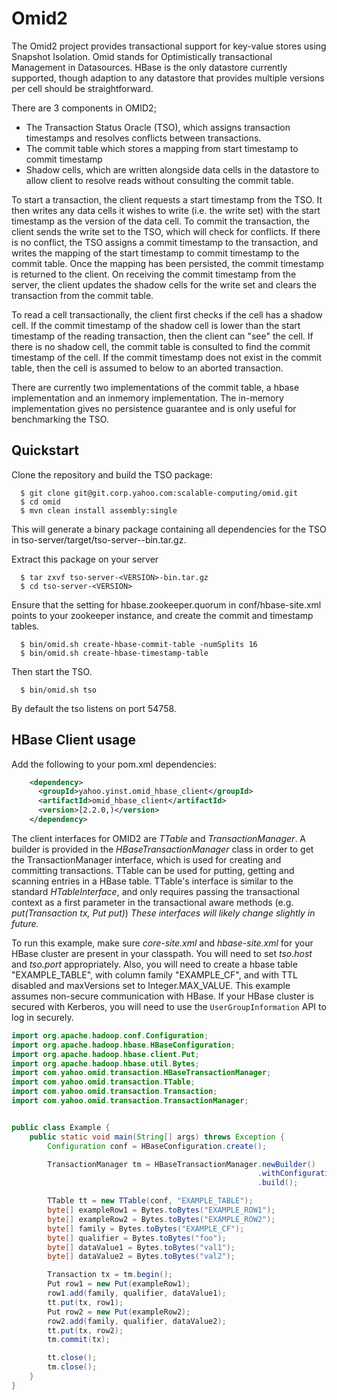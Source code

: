 Omid2
=====

The Omid2 project provides transactional support for key-value stores using Snapshot Isolation. Omid stands for Optimistically transactional Management in Datasources. HBase is the only datastore currently supported, though adaption to any datastore that provides multiple versions per cell should be straightforward.

There are 3 components in OMID2;
 * The Transaction Status Oracle (TSO), which assigns transaction timestamps and resolves conflicts between transactions.
 * The commit table which stores a mapping from start timestamp to commit timestamp
 * Shadow cells, which are written alongside data cells in the datastore to allow client to resolve reads without consulting the commit table.

To start a transaction, the client requests a start timestamp from the TSO. It then writes any data cells it wishes to write (i.e. the write set) with the start timestamp as the version of the data cell. To commit the transaction, the client sends the write set to the TSO, which will check for conflicts. If there is no conflict, the TSO assigns a commit timestamp to the transaction, and writes the mapping of the start timestamp to commit timestamp to the commit table. Once the mapping has been persisted, the commit timestamp is returned to the client. On receiving the commit timestamp from the server, the client updates the shadow cells for the write set and clears the transaction from the commit table.

To read a cell transactionally, the client first checks if the cell has a shadow cell. If the commit timestamp of the shadow cell is lower than the start timestamp of the reading transaction, then the client can "see" the cell. If there is no shadow cell, the commit table is consulted to find the commit timestamp of the cell. If the commit timestamp does not exist in the commit table, then the cell is assumed to below to an aborted transaction.

There are currently two implementations of the commit table, a hbase implementation and an inmemory implementation. The in-memory implementation gives no persistence guarantee and is only useful for benchmarking the TSO. 

Quickstart
----------
Clone the repository and build the TSO package:

      $ git clone git@git.corp.yahoo.com:scalable-computing/omid.git
      $ cd omid
      $ mvn clean install assembly:single

This will generate a binary package containing all dependencies for the TSO in tso-server/target/tso-server-<VERSION>-bin.tar.gz.

Extract this package on your server

      $ tar zxvf tso-server-<VERSION>-bin.tar.gz
      $ cd tso-server-<VERSION>

Ensure that the setting for hbase.zookeeper.quorum in conf/hbase-site.xml points to your zookeeper instance, and create the commit and timestamp tables.
      
      $ bin/omid.sh create-hbase-commit-table -numSplits 16
      $ bin/omid.sh create-hbase-timestamp-table

Then start the TSO.

      $ bin/omid.sh tso

By default the tso listens on port 54758.

HBase Client usage
------------------

Add the following to your pom.xml dependencies:
```xml
    <dependency>
      <groupId>yahoo.yinst.omid_hbase_client</groupId>
      <artifactId>omid_hbase_client</artifactId>
      <version>[2.2.0,)</version>
    </dependency>
```

The client interfaces for OMID2 are _TTable_ and _TransactionManager_. A builder is provided in the
_HBaseTransactionManager_ class in order to get the TransactionManager interface, which is used for creating and
committing transactions. TTable can be used for putting, getting and scanning entries in a HBase table. TTable's
interface is similar to the standard _HTableInterface_, and only requires passing the transactional context as a
first parameter in the transactional aware methods (e.g. _put(Transaction tx, Put put)_)
_These interfaces will likely change slightly in future._

To run this example, make sure _core-site.xml_ and _hbase-site.xml_ for your HBase cluster are present in
your classpath. You will need to set _tso.host_ and _tso.port_ appropriately. Also, you will need to create a hbase
table "EXAMPLE_TABLE", with column family "EXAMPLE_CF", and with TTL disabled and maxVersions set to Integer.MAX_VALUE.
This example assumes non-secure communication with HBase. If your HBase cluster is secured with Kerberos, you will
need to use the `UserGroupInformation` API to log in securely.

```java
import org.apache.hadoop.conf.Configuration;
import org.apache.hadoop.hbase.HBaseConfiguration;
import org.apache.hadoop.hbase.client.Put;
import org.apache.hadoop.hbase.util.Bytes;
import com.yahoo.omid.transaction.HBaseTransactionManager;
import com.yahoo.omid.transaction.TTable;
import com.yahoo.omid.transaction.Transaction;
import com.yahoo.omid.transaction.TransactionManager;


public class Example {
    public static void main(String[] args) throws Exception {
        Configuration conf = HBaseConfiguration.create();

        TransactionManager tm = HBaseTransactionManager.newBuilder()
                                                       .withConfiguration(conf)
                                                       .build();

        TTable tt = new TTable(conf, "EXAMPLE_TABLE");
        byte[] exampleRow1 = Bytes.toBytes("EXAMPLE_ROW1");
        byte[] exampleRow2 = Bytes.toBytes("EXAMPLE_ROW2");
        byte[] family = Bytes.toBytes("EXAMPLE_CF");
        byte[] qualifier = Bytes.toBytes("foo");
        byte[] dataValue1 = Bytes.toBytes("val1");
        byte[] dataValue2 = Bytes.toBytes("val2");

        Transaction tx = tm.begin();
        Put row1 = new Put(exampleRow1);
        row1.add(family, qualifier, dataValue1);
        tt.put(tx, row1);
        Put row2 = new Put(exampleRow2);
        row2.add(family, qualifier, dataValue2);
        tt.put(tx, row2);
        tm.commit(tx);

        tt.close();
        tm.close();
    }
}
```
